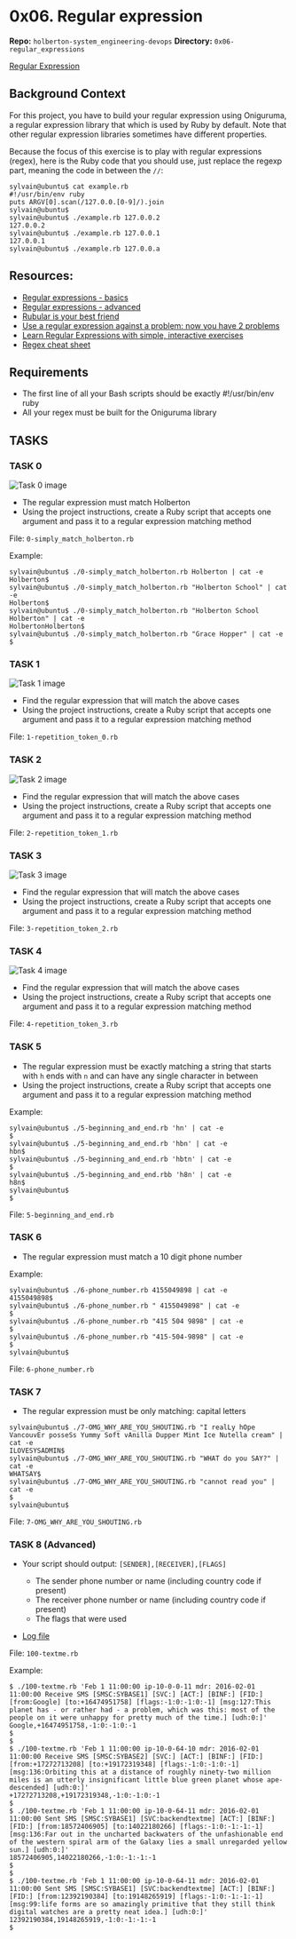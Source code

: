 # 0x06. Regular expression

**Repo:** `holberton-system_engineering-devops`
**Directory:** `0x06-regular_expressions`

[Regular Expression](https://intranet.hbtn.io/concepts/29)

## Background Context
For this project, you have to build your regular expression using Oniguruma, a regular expression library that which is used by Ruby by default. Note that other regular expression libraries sometimes have different properties.

Because the focus of this exercise is to play with regular expressions (regex), here is the Ruby code that you should use, just replace the regexp part, meaning the code in between the `//`:

```
sylvain@ubuntu$ cat example.rb
#!/usr/bin/env ruby
puts ARGV[0].scan(/127.0.0.[0-9]/).join
sylvain@ubuntu$
sylvain@ubuntu$ ./example.rb 127.0.0.2
127.0.0.2
sylvain@ubuntu$ ./example.rb 127.0.0.1
127.0.0.1
sylvain@ubuntu$ ./example.rb 127.0.0.a
```

## Resources:
* [Regular expressions - basics](https://www.slideshare.net/neha_jain/introducing-regular-expressions)
* [Regular expressions - advanced](https://www.slideshare.net/neha_jain/advanced-regular-expressions-80296518)
* [Rubular is your best friend](https://rubular.com/)
* [Use a regular expression against a problem: now you have 2 problems](https://blog.codinghorror.com/regular-expressions-now-you-have-two-problems/)
* [Learn Regular Expressions with simple, interactive exercises](https://regexone.com/)
* [Regex cheat sheet](https://www.rexegg.com/regex-quickstart.html)

## Requirements

* The first line of all your Bash scripts should be exactly #!/usr/bin/env ruby
* All your regex must be built for the Oniguruma library

## TASKS

### TASK 0
![Task 0 image](https://s3.amazonaws.com/intranet-projects-files/holbertonschool-sysadmin_devops/78/just-match-Holberton.png)

* The regular expression must match Holberton
* Using the project instructions, create a Ruby script that accepts one argument and pass it to a regular expression matching method

File: `0-simply_match_holberton.rb`

Example:
```
sylvain@ubuntu$ ./0-simply_match_holberton.rb Holberton | cat -e
Holberton$
sylvain@ubuntu$ ./0-simply_match_holberton.rb "Holberton School" | cat -e
Holberton$
sylvain@ubuntu$ ./0-simply_match_holberton.rb "Holberton School Holberton" | cat -e
HolbertonHolberton$
sylvain@ubuntu$ ./0-simply_match_holberton.rb "Grace Hopper" | cat -e
$
```

### TASK 1
![Task 1 image](https://s3.amazonaws.com/intranet-projects-files/holbertonschool-sysadmin_devops/78/repetition-token-0.png)

* Find the regular expression that will match the above cases
* Using the project instructions, create a Ruby script that accepts one argument and pass it to a regular expression matching method

File: `1-repetition_token_0.rb`

### TASK 2
![Task 2 image](https://s3.amazonaws.com/intranet-projects-files/holbertonschool-sysadmin_devops/78/repetition-token-1.png)

* Find the regular expression that will match the above cases
* Using the project instructions, create a Ruby script that accepts one argument and pass it to a regular expression matching method

File: `2-repetition_token_1.rb`

### TASK 3
![Task 3 image](https://s3.amazonaws.com/intranet-projects-files/holbertonschool-sysadmin_devops/78/repetition-token-2.png)

* Find the regular expression that will match the above cases
* Using the project instructions, create a Ruby script that accepts one argument and pass it to a regular expression matching method

File: `3-repetition_token_2.rb`

### TASK 4
![Task 4 image](https://s3.amazonaws.com/intranet-projects-files/holbertonschool-sysadmin_devops/78/repetition-token-3.png)

* Find the regular expression that will match the above cases
* Using the project instructions, create a Ruby script that accepts one argument and pass it to a regular expression matching method

File: `4-repetition_token_3.rb`

### TASK 5

* The regular expression must be exactly matching a string that starts with `h` ends with `n` and can have any single character in between
* Using the project instructions, create a Ruby script that accepts one argument and pass it to a regular expression matching method

Example:
```
sylvain@ubuntu$ ./5-beginning_and_end.rb 'hn' | cat -e
$
sylvain@ubuntu$ ./5-beginning_and_end.rb 'hbn' | cat -e
hbn$
sylvain@ubuntu$ ./5-beginning_and_end.rb 'hbtn' | cat -e
$
sylvain@ubuntu$ ./5-beginning_and_end.rbb 'h8n' | cat -e
h8n$
sylvain@ubuntu$
$
```

File: `5-beginning_and_end.rb`

### TASK 6

* The regular expression must match a 10 digit phone number

Example:
```
sylvain@ubuntu$ ./6-phone_number.rb 4155049898 | cat -e
4155049898$
sylvain@ubuntu$ ./6-phone_number.rb " 4155049898" | cat -e
$
sylvain@ubuntu$ ./6-phone_number.rb "415 504 9898" | cat -e
$
sylvain@ubuntu$ ./6-phone_number.rb "415-504-9898" | cat -e
$
sylvain@ubuntu$
```

File: `6-phone_number.rb`

### TASK 7

* The regular expression must be only matching: capital letters

```
sylvain@ubuntu$ ./7-OMG_WHY_ARE_YOU_SHOUTING.rb "I realLy hOpe VancouvEr posseSs Yummy Soft vAnilla Dupper Mint Ice Nutella cream" | cat -e
ILOVESYSADMIN$
sylvain@ubuntu$ ./7-OMG_WHY_ARE_YOU_SHOUTING.rb "WHAT do you SAY?" | cat -e
WHATSAY$
sylvain@ubuntu$ ./7-OMG_WHY_ARE_YOU_SHOUTING.rb "cannot read you" | cat -e
$
sylvain@ubuntu$
```

File: `7-OMG_WHY_ARE_YOU_SHOUTING.rb`

### TASK 8 (Advanced)

* Your script should output: `[SENDER],[RECEIVER],[FLAGS]`
  * The sender phone number or name (including country code if present)
  * The receiver phone number or name (including country code if present)
  * The flags that were used

* [Log file](http://intranet-projects-files.s3.amazonaws.com/holbertonschool-sysadmin_devops/78/text_messages.log)

File: `100-textme.rb`

Example:
```
$ ./100-textme.rb 'Feb 1 11:00:00 ip-10-0-0-11 mdr: 2016-02-01 11:00:00 Receive SMS [SMSC:SYBASE1] [SVC:] [ACT:] [BINF:] [FID:] [from:Google] [to:+16474951758] [flags:-1:0:-1:0:-1] [msg:127:This planet has - or rather had - a problem, which was this: most of the people on it were unhappy for pretty much of the time.] [udh:0:]'
Google,+16474951758,-1:0:-1:0:-1
$
$
$ ./100-textme.rb 'Feb 1 11:00:00 ip-10-0-64-10 mdr: 2016-02-01 11:00:00 Receive SMS [SMSC:SYBASE2] [SVC:] [ACT:] [BINF:] [FID:] [from:+17272713208] [to:+19172319348] [flags:-1:0:-1:0:-1] [msg:136:Orbiting this at a distance of roughly ninety-two million miles is an utterly insignificant little blue green planet whose ape-descended] [udh:0:]'
+17272713208,+19172319348,-1:0:-1:0:-1
$
$ ./100-textme.rb 'Feb 1 11:00:00 ip-10-0-64-11 mdr: 2016-02-01 11:00:00 Sent SMS [SMSC:SYBASE1] [SVC:backendtextme] [ACT:] [BINF:] [FID:] [from:18572406905] [to:14022180266] [flags:-1:0:-1:-1:-1] [msg:136:Far out in the uncharted backwaters of the unfashionable end of the western spiral arm of the Galaxy lies a small unregarded yellow sun.] [udh:0:]'
18572406905,14022180266,-1:0:-1:-1:-1
$
$
$ ./100-textme.rb 'Feb 1 11:00:00 ip-10-0-64-11 mdr: 2016-02-01 11:00:00 Sent SMS [SMSC:SYBASE1] [SVC:backendtextme] [ACT:] [BINF:] [FID:] [from:12392190384] [to:19148265919] [flags:-1:0:-1:-1:-1] [msg:99:life forms are so amazingly primitive that they still think digital watches are a pretty neat idea.] [udh:0:]'
12392190384,19148265919,-1:0:-1:-1:-1
$
```